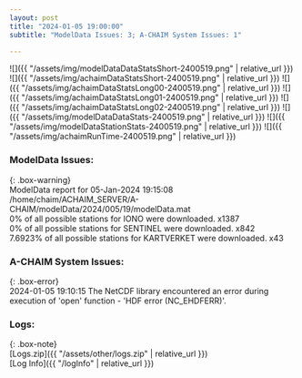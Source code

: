 ```yaml
---
layout: post
title: "2024-01-05 19:00:00"
subtitle: "ModelData Issues: 3; A-CHAIM System Issues: 1"

---
```


![]({{ "/assets/img/modelDataDataStatsShort-2400519.png" | relative_url }})
![]({{ "/assets/img/achaimDataStatsShort-2400519.png" | relative_url }})
![]({{ "/assets/img/achaimDataStatsLong00-2400519.png" | relative_url }})
![]({{ "/assets/img/achaimDataStatsLong01-2400519.png" | relative_url }})
![]({{ "/assets/img/achaimDataStatsLong02-2400519.png" | relative_url }})
![]({{ "/assets/img/modelDataDataStats-2400519.png" | relative_url }})
![]({{ "/assets/img/modelDataStationStats-2400519.png" | relative_url }})
![]({{ "/assets/img/achaimRunTime-2400519.png" | relative_url }})


### ModelData Issues:  
  
{: .box-warning}  
 ModelData report for 05-Jan-2024 19:15:08   
 /home/chaim/ACHAIM_SERVER/A-CHAIM/modelData/2024/005/19/modelData.mat   
 0% of all possible stations for IONO were downloaded. x1387   
 0% of all possible stations for SENTINEL were downloaded. x842   
 7.6923% of all possible stations for KARTVERKET were downloaded. x43   
  
### A-CHAIM System Issues:  
  
{: .box-error}  
2024-01-05 19:10:15 The NetCDF library encountered an error during execution of 'open' function - 'HDF error (NC_EHDFERR)'.  

### Logs:  
  
{: .box-note}  
[Logs.zip]({{ "/assets/other/logs.zip" | relative_url }})  
[Log Info]({{ "/logInfo" | relative_url }})  
